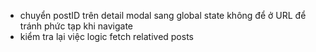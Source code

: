 - chuyển postID trên detail modal sang global state không để ở URL để tránh phức tạp khi navigate
- kiểm tra lại việc logic fetch relatived posts
